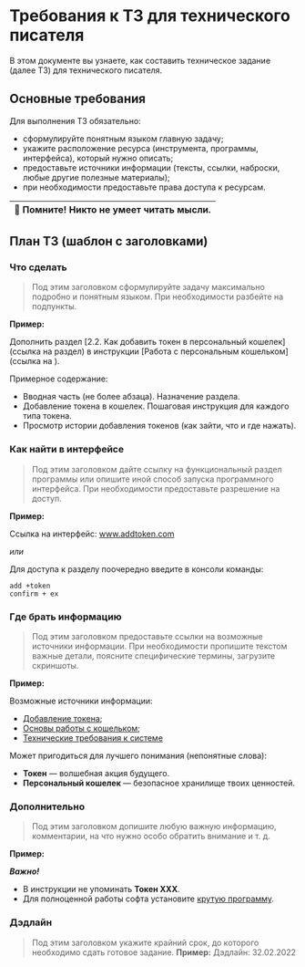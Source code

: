 # Требования к ТЗ для технического писателя

В этом документе вы узнаете, как составить техническое задание (далее ТЗ) для технического писателя.

## Основные требования
Для выполнения ТЗ обязательно:
- сформулируйте понятным языком главную задачу;
- укажите расположение ресурса (инструмента, программы, интерфейса), который нужно описать;
- предоставьте источники информации (тексты, ссылки, наброски, любые другие полезные материалы);
- при необходимости предоставьте права доступа к ресурсам.

| 🔴 Помните! Никто не умеет читать мысли.|
|---|
  

## План ТЗ (шаблон с заголовками)



### Что сделать
> Под этим заголовком сформулируйте задачу максимально подробно и понятным языком. При необходимости разбейте на подпункты.

**Пример:**

Дополнить раздел [2.2. Как добавить токен в персональный кошелек](ссылка на раздел) в инструкции [Работа с персональным кошельком](ссылка на ).

Примерное содержание:
- Вводная часть (не более абзаца). Назначение раздела.
- Добавление токена в кошелек. Пошаговая инструкция для каждого типа токена.
- Просмотр истории добавления токенов (как зайти, что и где нажать).

### Как найти в интерфейсе
> Под этим заголовком дайте ссылку на функциональный раздел программы или опишите иной способ запуска программного интерфейса. При необходимости предоставьте разрешение на доступ.

**Пример:**

Ссылка на интерфейс: www.addtoken.com  

*или*  

Для доступа к разделу поочередно введите в консоли команды:
```
add +token
confirm + ex
```

### Где брать информацию
> Под этим заголовком предоставьте ссылки на возможные источники информации. При необходимости пропишите текстом важные детали, поясните специфические термины, загрузите скриншоты.

**Пример:**

Возможные источники информации:
- [Добавление токена](ссылка1);
- [Основы работы с кошельком](ссылка2);
- [Технические требования к системе](ссылка3)

Может пригодиться для лучшего понимания (непонятные слова):
- **Токен** — волшебная акция будущего.
- **Персональный кошелек** — безопасное хранилище твоих ценностей.

### Дополнительно
> Под этим заголовком допишите любую важную информацию, комментарии, на что нужно особо обратить внимание и т. д.

**Пример:**  

***Важно!***
- В инструкции не упоминать **Токен ХХХ**.
- Для полноценной работы софта установите [крутую программу](ссылка_на_программу).

### Дэдлайн
> Под этим заголовком укажите крайний срок, до которого необходимо сдать готовое задание.
**Пример:**
Дэдлайн: 32.02.2022
